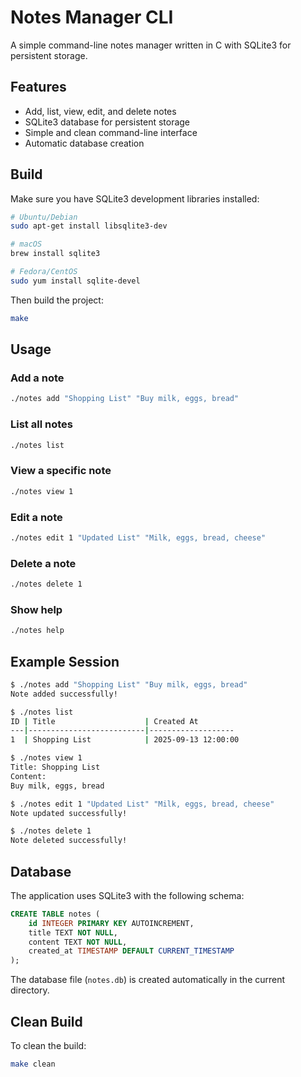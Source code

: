 # Notes Manager CLI

A simple command-line notes manager written in C with SQLite3 for persistent storage.

## Features

- Add, list, view, edit, and delete notes
- SQLite3 database for persistent storage
- Simple and clean command-line interface
- Automatic database creation

## Build

Make sure you have SQLite3 development libraries installed:

```bash
# Ubuntu/Debian
sudo apt-get install libsqlite3-dev

# macOS
brew install sqlite3

# Fedora/CentOS
sudo yum install sqlite-devel
```

Then build the project:

```bash
make
```

## Usage

### Add a note
```bash
./notes add "Shopping List" "Buy milk, eggs, bread"
```

### List all notes
```bash
./notes list
```

### View a specific note
```bash
./notes view 1
```

### Edit a note
```bash
./notes edit 1 "Updated List" "Milk, eggs, bread, cheese"
```

### Delete a note
```bash
./notes delete 1
```

### Show help
```bash
./notes help
```

## Example Session

```bash
$ ./notes add "Shopping List" "Buy milk, eggs, bread"
Note added successfully!

$ ./notes list
ID | Title                    | Created At
---|--------------------------|-------------------
1  | Shopping List            | 2025-09-13 12:00:00

$ ./notes view 1
Title: Shopping List
Content:
Buy milk, eggs, bread

$ ./notes edit 1 "Updated List" "Milk, eggs, bread, cheese"
Note updated successfully!

$ ./notes delete 1
Note deleted successfully!
```

## Database

The application uses SQLite3 with the following schema:

```sql
CREATE TABLE notes (
    id INTEGER PRIMARY KEY AUTOINCREMENT,
    title TEXT NOT NULL,
    content TEXT NOT NULL,
    created_at TIMESTAMP DEFAULT CURRENT_TIMESTAMP
);
```

The database file (`notes.db`) is created automatically in the current directory.

## Clean Build

To clean the build:

```bash
make clean
```

